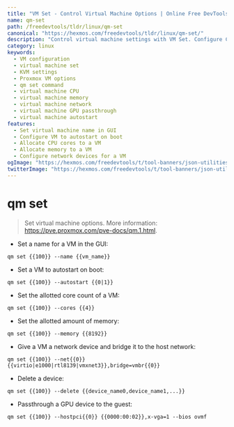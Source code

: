 ```yaml
---
title: "VM Set - Control Virtual Machine Options | Online Free DevTools by Hexmos"
name: qm-set
path: /freedevtools/tldr/linux/qm-set
canonical: "https://hexmos.com/freedevtools/tldr/linux/qm-set/"
description: "Control virtual machine settings with VM Set. Configure CPU cores, memory, network devices and GPU passthrough. Free online tool, no registration required."
category: linux
keywords:
  - VM configuration
  - virtual machine set
  - KVM settings
  - Proxmox VM options
  - qm set command
  - virtual machine CPU
  - virtual machine memory
  - virtual machine network
  - virtual machine GPU passthrough
  - virtual machine autostart
features:
  - Set virtual machine name in GUI
  - Configure VM to autostart on boot
  - Allocate CPU cores to a VM
  - Allocate memory to a VM
  - Configure network devices for a VM
ogImage: "https://hexmos.com/freedevtools/t/tool-banners/json-utilities-banner.png"
twitterImage: "https://hexmos.com/freedevtools/t/tool-banners/json-utilities-banner.png"
---
```


# qm set

> Set virtual machine options.
> More information: <https://pve.proxmox.com/pve-docs/qm.1.html>.

- Set a name for a VM in the GUI:

`qm set {{100}} --name {{vm_name}}`

- Set a VM to autostart on boot:

`qm set {{100}} --autostart {{0|1}}`

- Set the allotted core count of a VM:

`qm set {{100}} --cores {{4}}`

- Set the allotted amount of memory:

`qm set {{100}} --memory {{8192}}`

- Give a VM a network device and bridge it to the host network:

`qm set {{100}} --net{{0}} {{virtio|e1000|rtl8139|vmxnet3}},bridge=vmbr{{0}}`

- Delete a device:

`qm set {{100}} --delete {{device_name0,device_name1,...}}`

- Passthrough a GPU device to the guest:

`qm set {{100}} --hostpci{{0}} {{0000:00:02}},x-vga=1 --bios ovmf`
